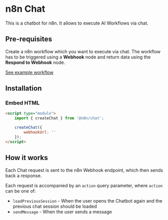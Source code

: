 # n8n Chat

This is a chatbot for n8n. It allows to execute AI Workflows via chat.

## Pre-requisites
Create a n8n workflow which you want to execute via chat. The workflow has to be triggered using a **Webhook** node and return data using the **Respond to Webhook** node.

[See example workflow](/resources/workflow.json)

## Installation

### Embed HTML
```html
<script type="module">
	import { createChat } from '@n8n/chat';

	createChat({
		webhookUrl: ''
	});
</script>
```

## How it works
Each Chat request is sent to the n8n Webhook endpoint, which then sends back a response.

Each request is accompanied by an `action` query parameter, where `action` can be one of:
- `loadPreviousSession` - When the user opens the Chatbot again and the previous chat session should be loaded
- `sendMessage` - When the user sends a message


